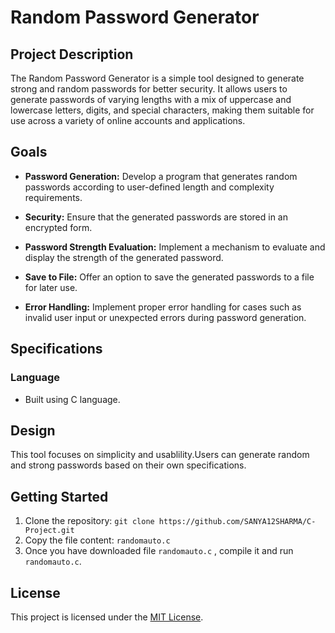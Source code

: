 # Random Password Generator 

## Project Description

The Random Password Generator is a simple tool designed to generate strong and random passwords for better security. It allows users to generate passwords of varying lengths with a mix of uppercase and lowercase letters, digits, and special characters, making them suitable for use across a variety of online accounts and applications.

## Goals

- **Password Generation:** Develop a program that generates random passwords according to user-defined length and complexity requirements.

- **Security:** Ensure that the generated passwords are stored in an encrypted form.

- **Password Strength Evaluation:** Implement a mechanism to evaluate and display the strength of the generated password.

- **Save to File:** Offer an option to save the generated passwords to a file for later use.

- **Error Handling:** Implement proper error handling for cases such as invalid user input or unexpected errors during password generation.

## Specifications

### Language

- Built using C language.

## Design

This tool focuses on simplicity and usablility.Users can generate random and strong passwords based on their own specifications.


## Getting Started

1. Clone the repository: `git clone https://github.com/SANYA12SHARMA/C-Project.git`
2. Copy the file content: `randomauto.c`
3. Once you have downloaded file `randomauto.c` , compile it and run `randomauto.c`.

## License

This project is licensed under the [MIT License](LICENSE).


